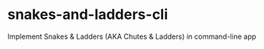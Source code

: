 # snakes-and-ladders-cli
Implement Snakes &amp; Ladders (AKA Chutes &amp; Ladders) in command-line app
